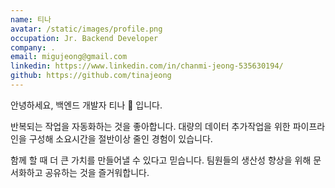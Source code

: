 ```yaml
---
name: 티나
avatar: /static/images/profile.png
occupation: Jr. Backend Developer
company: .
email: migujeong@gmail.com
linkedin: https://www.linkedin.com/in/chanmi-jeong-535630194/
github: https://github.com/tinajeong
---
```


안녕하세요, 백엔드 개발자 티나 👧 입니다.  

반복되는 작업을 자동화하는 것을 좋아합니다. 대량의 데이터 추가작업을 위한 파이프라인을 구성해 소요시간을 절반이상 줄인 경험이 있습니다.  

함께 할 때 더 큰 가치를 만들어낼 수 있다고 믿습니다. 팀원들의 생산성 향상을 위해 문서화하고 공유하는 것을 즐거워합니다.

